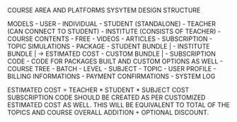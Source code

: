 COURSE AREA AND PLATFORMS
SYSYTEM DESIGN STRUCTURE

MODELS
    - USER
        - INDIVIDUAL
            - STUDENT (STANDALONE)
            - TEACHER (CAN CONNECT TO STUDENT)
        - INSTITUTE (CONSISTS OF TEACHER)
    - COURSE CONTENTS
        - FREE
            - VIDEOS
            - ARTICLES
        - SUBSCRIPTION
            - TOPIC SIMULATIONS
    - PACKAGE
        - STUDENT BUNDLE        |
        - INSTITUTE BUNDLE      | -> ESTIMATED COST
        - CUSTOM BUNDLE         |
    - SUBSCRIPTION CODE
        - CODE FOR PACKAGES BUILT AND CUSTOM OPTIONS AS WELL
    - COURSE TREE
        - BATCH
        - LEVEL
        - SUBJECT
        - TOPIC
    - USER PROFILE
    - BILLING INFORMATIONS
    - PAYMENT CONFIRMATIONS
    - SYSTEM LOG


ESTIMATED COST = TEACHER * STUDENT * SUBJECT COST
SUBSCRIPTION CODE SHOULD BE CREATED AS PER CUSTOMIZED ESTIMATED COST AS WELL. THIS WILL BE EQUIVALENT TO TOTAL OF THE TOPICS AND COURSE OVERALL ADDITION + OPTIONAL DISCOUNT.